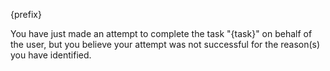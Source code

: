 {prefix}

You have just made an attempt to complete the task "{task}" on behalf of the user, but you believe your attempt was not successful for the reason(s) you have identified.